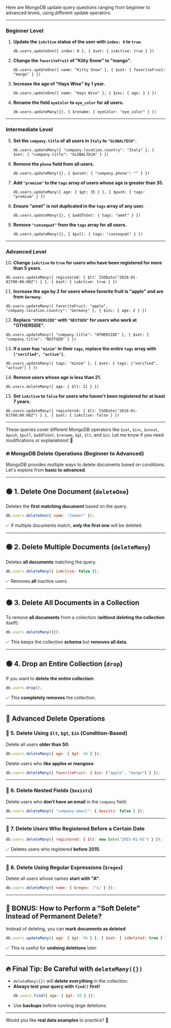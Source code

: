 Here are MongoDB update query questions ranging from beginner to advanced levels, using different update operators:

---

### **Beginner Level**
1. **Update the `isActive` status of the user with `index: 0` to `true`.**
   ```mongodb
   db.users.updateOne({ index: 0 }, { $set: { isActive: true } })
   ```

2. **Change the `favoriteFruit` of "Kitty Snow" to "mango".**
   ```mongodb
   db.users.updateOne({ name: "Kitty Snow" }, { $set: { favoriteFruit: "mango" } })
   ```

3. **Increase the age of "Hays Wise" by 1 year.**
   ```mongodb
   db.users.updateOne({ name: "Hays Wise" }, { $inc: { age: 1 } })
   ```

4. **Rename the field `eyeColor` to `eye_color` for all users.**
   ```mongodb
   db.users.updateMany({}, { $rename: { eyeColor: "eye_color" } })
   ```

---

### **Intermediate Level**
5. **Set the `company.title` of all users in `Italy` to `"GLOBALTECH"`.**
   ```mongodb
   db.users.updateMany({ "company.location.country": "Italy" }, { $set: { "company.title": "GLOBALTECH" } })
   ```

6. **Remove the `phone` field from all users.**
   ```mongodb
   db.users.updateMany({}, { $unset: { "company.phone": "" } })
   ```

7. **Add `"premium"` to the `tags` array of users whose age is greater than 35.**
   ```mongodb
   db.users.updateMany({ age: { $gt: 35 } }, { $push: { tags: "premium" } })
   ```

8. **Ensure "amet" is not duplicated in the `tags` array of any user.**
   ```mongodb
   db.users.updateMany({}, { $addToSet: { tags: "amet" } })
   ```

9. **Remove `"consequat"` from the `tags` array for all users.**
   ```mongodb
   db.users.updateMany({}, { $pull: { tags: "consequat" } })
   ```

---

### **Advanced Level**
10. **Change `isActive` to `true` for users who have been registered for more than 5 years.**
   ```mongodb
   db.users.updateMany({ registered: { $lt: ISODate("2020-01-01T00:00:00Z") } }, { $set: { isActive: true } })
   ```

11. **Increase the age by 2 for users whose favorite fruit is "apple" and are from `Germany`.**
   ```mongodb
   db.users.updateMany({ favoriteFruit: "apple", "company.location.country": "Germany" }, { $inc: { age: 2 } })
   ```

12. **Replace `"OTHERSIDE"` with `"NEXTGEN"` for users who work at "OTHERSIDE".**
   ```mongodb
   db.users.updateMany({ "company.title": "OTHERSIDE" }, { $set: { "company.title": "NEXTGEN" } })
   ```

13. **If a user has `"minim"` in their `tags`, replace the entire `tags` array with `["verified", "active"]`.**
   ```mongodb
   db.users.updateMany({ tags: "minim" }, { $set: { tags: ["verified", "active"] } })
   ```

14. **Remove users whose age is less than 21.**
   ```mongodb
   db.users.deleteMany({ age: { $lt: 21 } })
   ```

15. **Set `isActive` to `false` for users who haven't been registered for at least 7 years.**
   ```mongodb
   db.users.updateMany({ registered: { $lt: ISODate("2018-01-01T00:00:00Z") } }, { $set: { isActive: false } })
   ```

---

These queries cover different MongoDB operators like `$set`, `$inc`, `$unset`, `$push`, `$pull`, `$addToSet`, `$rename`, `$gt`, `$lt`, and `$in`. Let me know if you need modifications or explanations! 🚀































### 🔥 **MongoDB Delete Operations (Beginner to Advanced)**  

MongoDB provides multiple ways to delete documents based on conditions. Let's explore from **basic to advanced**.  

---

## 🟢 **1. Delete One Document (`deleteOne`)**
Deletes the **first matching document** based on the query.  
```javascript
db.users.deleteOne({ name: "Zameer" });
```
✅ If multiple documents match, **only the first one** will be deleted.

---

## 🟢 **2. Delete Multiple Documents (`deleteMany`)**
Deletes **all documents** matching the query.  
```javascript
db.users.deleteMany({ isActive: false });
```
✅ Removes **all** inactive users.

---

## 🟢 **3. Delete All Documents in a Collection**
To remove **all documents** from a collection (**without deleting the collection** itself):  
```javascript
db.users.deleteMany({});
```
✅ This keeps the collection **schema** but **removes all data**.

---

## 🟢 **4. Drop an Entire Collection (`drop`)**
If you want to **delete the entire collection**:
```javascript
db.users.drop();
```
✅ This **completely removes** the collection.

---

## 🔴 **Advanced Delete Operations**
### 🔹 **5. Delete Using `$lt`, `$gt`, `$in` (Condition-Based)**
Delete all users **older than 50**:
```javascript
db.users.deleteMany({ age: { $gt: 50 } });
```

Delete users who **like apples or mangoes**:
```javascript
db.users.deleteMany({ favoriteFruit: { $in: ["apple", "mango"] } });
```

---

### 🔹 **6. Delete Nested Fields (`$exists`)**
Delete users who **don’t have an email** in the `company` field:
```javascript
db.users.deleteMany({ "company.email": { $exists: false } });
```

---

### 🔹 **7. Delete Users Who Registered Before a Certain Date**
```javascript
db.users.deleteMany({ registered: { $lt: new Date("2015-01-01") } });
```
✅ Deletes users who registered **before 2015**.

---

### 🔹 **8. Delete Using Regular Expressions (`$regex`)**
Delete all users whose names **start with "A"**:
```javascript
db.users.deleteMany({ name: { $regex: /^A/ } });
```

---

## 🚀 **BONUS: How to Perform a "Soft Delete" Instead of Permanent Delete?**
Instead of deleting, you can **mark documents as deleted**:
```javascript
db.users.updateMany({ age: { $gt: 50 } }, { $set: { isDeleted: true } });
```
✅ This is useful for **undoing deletions** later.

---

## 🔥 **Final Tip: Be Careful with `deleteMany({})`**
- `deleteMany({})` will **delete everything** in the collection.
- **Always test your query with `find()` first!**  
  ```javascript
  db.users.find({ age: { $gt: 50 } });
  ```
- Use **backups** before running large deletions.

---

Would you like **real data examples** to practice? 🚀